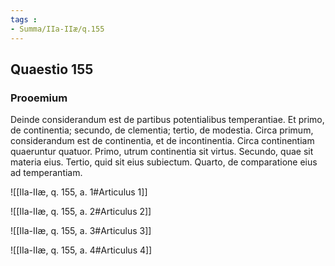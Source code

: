 ```yaml
---
tags : 
- Summa/IIa-IIæ/q.155
---
```


## Quaestio 155

### Prooemium

Deinde considerandum est de partibus potentialibus temperantiae. Et primo, de continentia; secundo, de clementia; tertio, de modestia. Circa primum, considerandum est de continentia, et de incontinentia. Circa continentiam quaeruntur quatuor. Primo, utrum continentia sit virtus. Secundo, quae sit materia eius. Tertio, quid sit eius subiectum. Quarto, de comparatione eius ad temperantiam.

![[IIa-IIæ, q. 155, a. 1#Articulus 1]]

![[IIa-IIæ, q. 155, a. 2#Articulus 2]]

![[IIa-IIæ, q. 155, a. 3#Articulus 3]]

![[IIa-IIæ, q. 155, a. 4#Articulus 4]]

